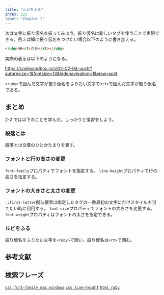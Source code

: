 ```yaml
---
title: "ルビをふる"
index: 223
label: "Chapter 2"
---
```


次は文字に振り仮名を振ってみよう。振り仮名は新しいタグを使うことで実現できる。例えば棹に振り仮名をつけたい場合以下のように書き加える。

```html
<ruby>棹<rt>さお</rt></ruby>
```

実際の表示は以下のようになる。

https://codesandbox.io/s/02-02-04-uuxtr?autoresize=1&fontsize=14&hidenavigation=1&view=split

`<ruby>`で囲んだ文字が振り仮名をふりたい文字で`<rt>`で囲んだ文字が振り仮名である。

## まとめ

2-2 では以下のことを学んだ。しっかりと復習をしよう。

### 段落とは

段落とは文章のひとかたまりを表す。

### フォントと行の高さの変更

`font-family`プロパティでフォントを指定する。
`line-height`プロパティで行の高さを指定する。

### フォントの大きさと太さの変更

`::first-letter`擬似要素は指定したタグの一番最初の文字にだけスタイルを当てたい時に利用する。
`font-size`プロパティでフォントの大きさを変更する。
`font-weight`プロパティはフォントの太さを指定できる。

### ルビをふる

振り仮名をふりたい文字を`<ruby>`で囲い、振り仮名は`<rt>`で囲む。

## 参考文献

## 検索フレーズ

[`css font-family mac windows`](https://www.google.com/search?q=css+font-family+mac+windows)
[`css line-height`](https://www.google.com/search?q=css+line-height)
[`html ruby`](https://www.google.com/search?q=html+ruby)
